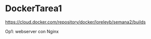 # DockerTarea1

https://cloud.docker.com/repository/docker/loreleyb/semana2/builds

Op1: webserver con Nginx
